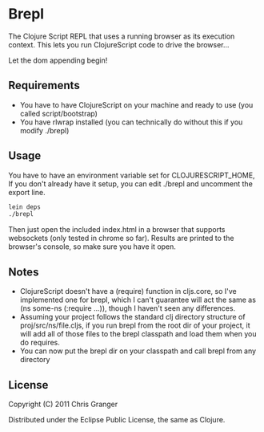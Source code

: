 # Brepl

The Clojure Script REPL that uses a running browser as its execution context. This lets you run ClojureScript code to drive the browser...

Let the dom appending begin!

## Requirements

* You have to have ClojureScript on your machine and ready to use (you called script/bootstrap)
* You have rlwrap installed (you can technically do without this if you modify ./brepl)

## Usage

You have to have an environment variable set for CLOJURESCRIPT_HOME, If you don't already have 
it setup, you can edit ./brepl and uncomment the export line.

```bash
lein deps
./brepl
```


Then just open the included index.html in a browser that supports websockets (only tested in chrome so far).
Results are printed to the browser's console, so make sure you have it open.

## Notes

* ClojureScript doesn't have a (require) function in cljs.core, so I've implemented one for brepl, which I can't guarantee will act the same as (ns some-ns (:require ...)), though I haven't seen any differences.
* Assuming your project follows the standard clj directory structure of proj/src/ns/file.cljs, if you run brepl from the root dir of your project, it will add all of those files to the brepl classpath and load them when you do requires.
* You can now put the brepl dir on your classpath and call brepl from any directory

## License

Copyright (C) 2011 Chris Granger

Distributed under the Eclipse Public License, the same as Clojure.
